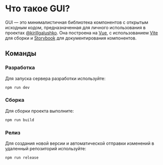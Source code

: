 # Что такое GUI?

GUI — это минималистичная библиотека компонентов с открытым исходным кодом, предназначенная для личного использования в проектах [@kirillgalushko](https://github.com/kirillgalushko). Она построена на [Vue](https://vuejs.org/), с использованием [Vite](https://vite.dev/) для сборки и [Storybook](https://storybook.js.org/) для документирования компонентов.

## Команды

### Разработка

Для запуска сервера разработки используйте:

```bash
npm run dev
```

### Сборка

Для сборки проекта выполните:

```bash
npm run build
```

### Релиз

Для создания новой версии и автоматической отправки изменений в удаленный репозиторий используйте:

```bash
npm run release
```
